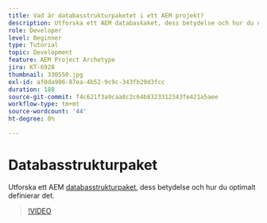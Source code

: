```yaml
---
title: Vad är databasstrukturpaketet i ett AEM projekt?
description: Utforska ett AEM databaskaket, dess betydelse och hur du definierade det på rätt sätt.
role: Developer
level: Beginner
type: Tutorial
topic: Development
feature: AEM Project Archetype
jira: KT-6928
thumbnail: 330550.jpg
exl-id: af0da906-87ea-4b52-9c9c-343fb29d3fcc
duration: 188
source-git-commit: f4c621f3a9caa8c2c64b8323312343fe421a5aee
workflow-type: tm+mt
source-wordcount: '44'
ht-degree: 0%

---
```


# Databasstrukturpaket

Utforska ett AEM [databasstrukturpaket](https://experienceleague.adobe.com/docs/experience-manager-cloud-service/implementing/developing/repository-structure-package.html?lang=sv-SE), dess betydelse och hur du optimalt definierar det.

>[!VIDEO](https://video.tv.adobe.com/v/330550?quality=12&learn=on)
